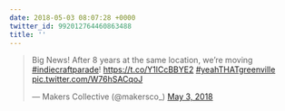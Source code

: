 ```yaml
---
date: 2018-05-03 08:07:28 +0000
twitter_id: 992012764460863488
title: ''
---
```


<blockquote class="twitter-tweet"><p lang="en" dir="ltr">Big News! After 8 years at the same location, we’re moving <a href="https://twitter.com/hashtag/indiecraftparade?src=hash&amp;ref_src=twsrc%5Etfw">#indiecraftparade</a>! <a href="https://t.co/Y1lCcBBYE2">https://t.co/Y1lCcBBYE2</a> <a href="https://twitter.com/hashtag/yeahTHATgreenville?src=hash&amp;ref_src=twsrc%5Etfw">#yeahTHATgreenville</a> <a href="https://t.co/W76hSACqoJ">pic.twitter.com/W76hSACqoJ</a></p>&mdash; Makers Collective (@makersco_) <a href="https://twitter.com/makersco_/status/992010009843249152?ref_src=twsrc%5Etfw">May 3, 2018</a></blockquote>
<script async src="https://platform.twitter.com/widgets.js" charset="utf-8"></script>
